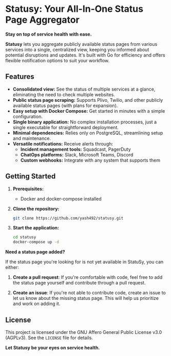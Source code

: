 # Statusy: Your All-In-One Status Page Aggregator

**Stay on top of service health with ease.**

**Statusy** lets you aggregate publicly available status pages from various services into a single, centralized view, keeping you informed about potential disruptions and updates. It's built with Go for efficiency and offers flexible notification options to suit your workflow.


## Features

- **Consolidated view:** See the status of multiple services at a glance, eliminating the need to check multiple websites.
- **Public status page scraping:** Supports Plivo, Twilio, and other publicly available status pages (with plans for expansion).
- **Easy setup with Docker Compose:** Get started in minutes with a simple configuration.
- **Single binary application:** No complex installation processes, just a single executable for straightforward deployment.
- **Minimal dependencies:** Relies only on PostgreSQL, streamlining setup and maintenance.
- **Versatile notifications:** Receive alerts through:
    - **Incident management tools:** Squadcast, PagerDuty
    - **ChatOps platforms:** Slack, Microsoft Teams, Discord
    - **Custom webhooks:** Integrate with any system that supports them


## Getting Started

1. **Prerequisites:**
    - Docker and docker-compose installed

2. **Clone the repository:**
    ```bash
    git clone https://github.com/yash492/statusy.git
    ```

3. **Start the application:**
    ```bash
    cd statusy
    docker-compose up -d
    ```


**Need a status page added?**

If the status page you're looking for is not yet available in StatuSy, you can either:


1. **Create a pull request**: If you're comfortable with code, feel free to add the status page yourself and contribute through a pull request.

2. **Create an issue**: If you're not able to contribute code, create an issue to let us know about the missing status page. This will help us prioritize and work on adding it.

## License

This project is licensed under the GNU Affero General Public License v3.0 (AGPLv3). See the `LICENSE` file for details.


**Let Statusy be your eyes on service health.**
